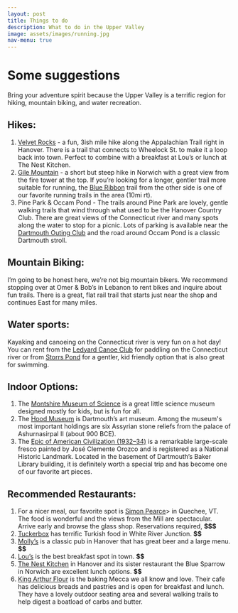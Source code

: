 ```yaml
---
layout: post
title: Things to do
description: What to do in the Upper Valley
image: assets/images/running.jpg
nav-menu: true
---
```


# Some suggestions

Bring your adventure spirit because the Upper Valley is a terrific region for hiking, mountain biking, and water recreation.

## Hikes: 
1. <a href="https://www.alltrails.com/explore/trail/us/new-hampshire/velvet-rocks-via-appalachian-trail">Velvet Rocks</a> - a fun, 3ish mile hike along the Appalachian Trail right in Hanover. There is a trail that connects to Wheelock St. to make it a loop back into town. Perfect to combine with a breakfast at Lou’s or lunch at The Nest Kitchen. 
2.  <a href="https://www.alltrails.com/explore/trail/us/vermont/gile-mountain-trail">Gile Mountain</a> - a short but steep hike in Norwich with a great view from the fire tower at the top. If you’re looking for a longer, gentler trail more suitable for running, the <a href="https://www.alltrails.com/explore/trail/us/vermont/gile-mountain-via-blue-ribbon-trail">Blue Ribbon</a> trail from the other side is one of our favorite running trails in the area (10mi rt). 
3. Pine Park & Occam Pond - The trails around Pine Park are lovely, gentle walking trails that wind through what used to be the Hanover Country Club. There are great views of the Connecticut river and many spots along the water to stop for a picnic. Lots of parking is available near the <a href="https://goo.gl/maps/8tf75GcomG4GLYTN9">Dartmouth Outing Club</a> and the road around Occam Pond is a classic Dartmouth stroll. 

## Mountain Biking:
I’m going to be honest here, we’re not big mountain bikers. We recommend stopping over at Omer & Bob’s in Lebanon to rent bikes and inquire about fun trails. There is a great, flat rail trail that starts just near the shop and continues East for many miles. 

## Water sports:
Kayaking and canoeing on the Connecticut river is very fun on a hot day! You can rent from the <a href="http://www.ledyardcanoeclub.org/rentals-and-memberships.html">Ledyard Canoe Club</a> for paddling on the Connecticut river or from <a href="https://www.storrspond.org/activities/canoeing/">Storrs Pond</a> for a gentler, kid friendly option that is also great for swimming. 

## Indoor Options:
1. The <a href="https://www.montshire.org/">Montshire Museum of Science</a> is a great little science museum designed mostly for kids, but is fun for all. 
2. The <a href="https://hoodmuseum.dartmouth.edu/">Hood Museum</a> is Dartmouth’s art museum. Among the museum's most important holdings are six Assyrian stone reliefs from the palace of Ashurnasirpal II (about 900 BCE).
3. The <a href="https://hoodmuseum.dartmouth.edu/explore/exhibitions/orozcos-epic-american-civilization">Epic of American Civilization (1932–34)</a> is a remarkable large-scale fresco painted by José Clemente Orozco and is registered as a National Historic Landmark. Located in the basement of Dartmouth’s Baker Library building, it is definitely worth a special trip and has become one of our favorite art pieces.


## Recommended Restaurants:
1. For a nicer meal, our favorite spot is <a href="https://www.simonpearce.com/our-restaurant">Simon Pearce</a>> in Quechee, VT. The food is wonderful and the views from the Mill are spectacular. Arrive early and browse the glass shop. Reservations required, **$$$**
2. <a href="http://www.tuckerboxvermont.com/">Tuckerbox</a> has terrific Turkish food in White River Junction. **$$**
3. <a href="https://www.mollysrestaurant.com/">Molly’s</a> is a classic pub in Hanover that has great beer and a large menu. **$$**
4. <a href="https://lousrestaurant.com/">Lou’s</a> is the best breakfast spot in town. **$$**
5. <a href="https://thenestkitchen.com/">The Nest Kitchen</a> in Hanover and its sister restaurant the Blue Sparrow in Norwich are excellent lunch options. **$$**
6. <a href="https://www.kingarthurbaking.com/cafe-bakery-store">King Arthur Flour</a> is the baking Mecca we all know and love. Their cafe has delicious breads and pastries and is open for breakfast and lunch. They have a lovely outdoor seating area and several walking trails to help digest a boatload of carbs and butter. 